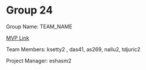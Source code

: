 # Group 24
Group Name: TEAM_NAME

[MVP Link](https://docs.google.com/document/d/1lDpp-ATxPl4e1viacWK5b8JE4yeUcfhp/edit?usp=sharing&ouid=112574928766566924596&rtpof=true&sd=true)

Team Members: ksetty2 , das41, as269, nallu2, tdjuric2

Project Manager: eshasm2
